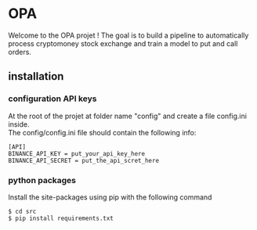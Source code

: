 # OPA

Welcome to the OPA projet ! 
The goal is to build a pipeline to automatically process cryptomoney stock exchange and train a model to put and call orders. 

## installation 

### configuration API keys 

At the root of the projet at folder name "config" and create a file config.ini inside.  
The config/config.ini file should contain the following info:

```
[API]
BINANCE_API_KEY = put_your_api_key_here
BINANCE_API_SECRET = put_the_api_scret_here
```

### python packages 

Install the site-packages using pip with the following command 

```
$ cd src
$ pip install requirements.txt
```

